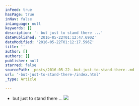 ```yaml
---
inFeed: true
hasPage: true
inNav: false
inLanguage: null
keywords: []
description: '- but just to stand there ...'
datePublished: '2016-05-22T01:12:47.690Z'
dateModified: '2016-05-22T01:12:17.596Z'
title: ''
author: []
authors: []
publisher: null
starred: false
sourcePath: _posts/2016-05-22--but-just-to-stand-there-.md
url: '-but-just-to-stand-there-/index.html'
_type: Article

---
```

- but just to stand there ...
![](https://the-grid-user-content.s3-us-west-2.amazonaws.com/a5a8838d-f8d0-4c1e-859c-1f8394e8bf09.jpg)